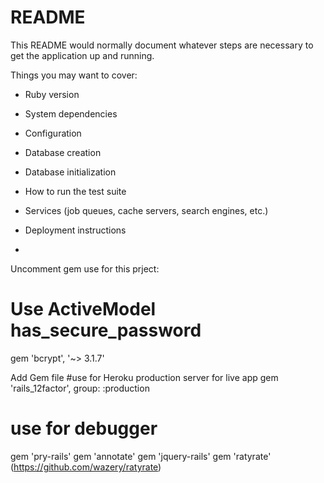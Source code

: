 # README

This README would normally document whatever steps are necessary to get the
application up and running.

Things you may want to cover:

* Ruby version

* System dependencies

* Configuration

* Database creation

* Database initialization

* How to run the test suite

* Services (job queues, cache servers, search engines, etc.)

* Deployment instructions

*

Uncomment gem use for this prject:
# Use ActiveModel has_secure_password
gem 'bcrypt', '~> 3.1.7'

Add Gem file
#use for Heroku production server for live app
gem 'rails_12factor', group: :production
# use for debugger
gem 'pry-rails'
gem 'annotate'
gem 'jquery-rails'
gem 'ratyrate'  (https://github.com/wazery/ratyrate)

